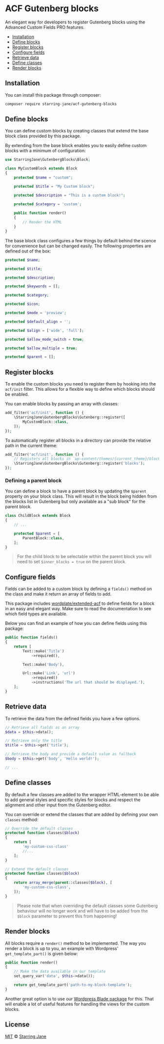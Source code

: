 # ACF Gutenberg blocks

An elegant way for developers to register Gutenberg blocks using the Advanced Custom Fields PRO features.

* [Installation](#installation)
* [Define blocks](#define-blocks)
* [Register blocks](#register-blocks)
* [Configure fields](#configure-fields)
* [Retrieve data](#retrieve-data)
* [Define classes](#define-classes)
* [Render blocks](#render-blocks)

## Installation

You can install this package through composer:

```sh
composer require starring-jane/acf-gutenberg-blocks
```

## Define blocks
You can define custom blocks by creating classes that extend the base block class provided by this package.

By extending from the base block enables you to easily define custom blocks with a minimum of configuration:

```php
use StarringJane\GutenbergBlocks\Block;

class MyCustomBlock extends Block
{
    protected $name = "custom";

    protected $title = "My Custom block";

    protected $description = "This is a custom block!";

    protected $category = 'custom';
    
    public function render()
    {
        // Render the HTML
    }
}
```

The base block class configures a few things by default behind the scence for convenience but can be changed easily. The following properties are defined out of the box:

```php
protected $name;

protected $title;

protected $description;

protected $keywords = [];

protected $category;

protected $icon;

protected $mode = 'preview';

protected $default_align = '';

protected $align = ['wide', 'full'];

protected $allow_mode_switch = true;

protected $allow_multiple = true;

protected $parent = [];
```

## Register blocks

To enable the custom blocks you need to register them by hooking into the `acf/init` filter. This allows for a flexible way to define which blocks should be enabled.

You can enable blocks by passing an array with classes:
```php
add_filter('acf/init', function () {
    \StarringJane\GutenbergBlocks\Gutenberg::register([
        MyCustomBlock::class,
    ]);
});
```
To automatically register all blocks in a directory can provide the relative path in the current theme:
```php
add_filter('acf/init', function () {
    // Registers all blocks in `wp-content/themes/{current_theme}/blocks`
    \StarringJane\GutenbergBlocks\Gutenberg::register('blocks');
});
```

### Defining a parent block

You can define a block to have a parent block by updating the `$parent` property on your block class.
This will result in the block being hidden from the blocks list in Gutenberg but only available as a "sub block" for the parent block.

```php
class ChildBlock extends Block
{
    // ...

    protected $parent = [
        ParentBlock::class,
    ];
}
```

> For the child block to be selectable within the parent block you will need to set `$inner_blocks = true` on the parent block.


## Configure fields

Fields can be added to a custom block by defining a `fields()` method on the class and make it return an array of fields to add.

This package includes [wordplate/extended-acf](https://github.com/wordplate/extended-acf) to define fields for a block in an easy and elegant way. Make sure to read the documentation to see which field types are available.

Below you can find an example of how you can define fields using this package:

```php
public function fields()
{
    return [
        Text::make('Title')
            ->required(),

        Text::make('Body'),

        Url::make('Link', 'url')
            ->required()
            ->instructions('The url that should be displayed.'),
    ];
}
```

## Retrieve data

To retrieve the data from the defined fields you have a few options.

```php
// Retrieve all fields as an array
$data = $this->data();

// Retrieve only the title
$title = $this->get('title');

// Retrieve the body and provide a default value as fallback
$body = $this->get('body', 'Hello world!');

// ...
```

## Define classes

By default a few classes are added to the wrapper HTML-element to be able to add general styles and specific styles for blocks and respect the alignment and other input from the Gutenberg editor.

You can override or extend the classes that are added by defining your own `classes` method:

```php
// Override the default classes
protected function classes($block)
{
    return [
        'my-custom-css-class'
        //...
    ];
}

// Extend the default classes
protected function classes($block)
{
    return array_merge(parent::classes($block), [
        'my-custom-css-class',
    ]);
}
```

> Please note that when overriding the default classes some Gutenberg behaviour will no longer work and will have to be added from the `$block` parameter to prevent this from happening!

## Render blocks

All blocks require a `render()` method to be implemented. The way you render a block is up to you, an example with  Wordpress' `get_template_part()` is given below:

```php
public function render()
{
    // Make the data available in our template
    set_query_var('data', $this->data());

    return get_template_part('path-to-my-block-template');
}
```

Another great option is to use our [Wordpress Blade package](https://github.com/starringjane/wordpress-blade) for this. That will enable a lot of useful features for handling the views for the custom blocks.

## License

[MIT](LICENSE) © [Starring Jane](https://starringjane.com/)
